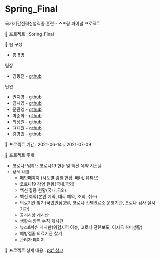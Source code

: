# Spring_Final

국가기간전략산업직종 훈련 - 스프링 파이널 프로젝트

📌 프로젝트 : Spring_Final

👥 팀 구성

- 총 8명

팀장 
- 김동진 - [github](https://github.com/ssennim)

팀원 
- 권지영 - [github](https://github.com/JiYoung-Kwon)
- 김시영 - [github](https://github.com/SYoung-K) 
- 문관영 - [github](https://github.com/Moonlight775) 
- 박준화 - [github](https://github.com/mushroom7371)
- 최성원 - [github](https://github.com/marinruin2221)
- 고재원 - [github](https://github.com/king85855)
- 김영민 - [github](https://github.com/shyness123)

📌 프로젝트 기간 : 2021-06-14 ~ 2021-07-09

📌 프로젝트 주제
- 코로나! 멈춰! : 코로나19 현황 및 백신 예약 시스템
- 상세 내용
   -  메인페이지 (시도별 감염 현황, 배너, 유튜브)
   -  코로나19 감염 현황(국내,국외)
   -  백신 접종 현황(국내,국외)
   -  백신 예약(본인 예약, 대리 예약, 조회, 취소)
   -  의료기관 찾기(국민안심병원, 코로나 선별진료소 운영기관, 코로나 검사 실시 기관)
   -  공지사항 게시판
   -  생활속 방역 수칙 게시판
   -  뉴스&이슈 게시판(위험지역 이슈, 코로나 관련보도, 이시국 취미생활)
   -  예방접종 의료기관 찾기
   -  관리자 페이지

📌 프로젝트 상세 내용 : [pdf 참고](https://github.com/JiYoung-Kwon/Spring_Final/blob/main/Document/%EC%84%B1%EC%9B%90%EC%97%90%ED%9E%98%EC%9E%85%EC%96%B4-%ED%8C%8C%EC%9D%B4%EB%84%90-%ED%94%84%EB%A1%9C%EC%A0%9D%ED%8A%B8.pdf)

